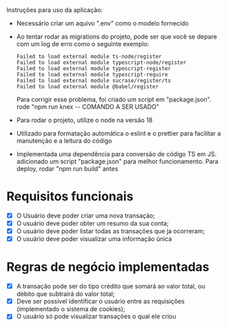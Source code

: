 Instruções para uso da aplicação:

- Necessário criar um aquivo ".env" como o modelo fornecido

- Ao tentar rodar as migrations do projeto, pode ser que você se depare com um log de erro como o seguinte exemplo:

      Failed to load external module ts-node/register
      Failed to load external module typescript-node/register
      Failed to load external module typescript-register
      Failed to load external module typescript-require
      Failed to load external module sucrase/register/ts
      Failed to load external module @babel/register

  Para corrigir esse problema, foi criado um script em "package.json". rode "npm run knex -- COMANDO A SER USADO"

- Para rodar o projeto, utilize o node na versão 18

- Utilizado para formatação automática o eslint e o prettier para facilitar a manutenção e a leitura do código

- Implementada uma dependência para conversão de código TS em JS. adicionado um script "package.json" para melhor funcionamento. Para deploy, rodar "npm run build" antes

# Requisitos funcionais

- [x] O Usuário deve poder criar uma nova transação;
- [x] O usuário deve poder obter um resumo da sua conta;
- [x] O usuário deve poder listar todas as transações que ja ocorreram;
- [x] O usuário deve poder visualizar uma informação única

# Regras de negócio implementadas

- [x] A transação pode ser do tipo crédito que somará ao valor total, ou débito que subtrairá do valor total;
- [x] Deve ser possível identificar o usuário entre as requisições (implementado o sistema de cookies);
- [x] O usuário só pode visualizar transações o qual ele criou
